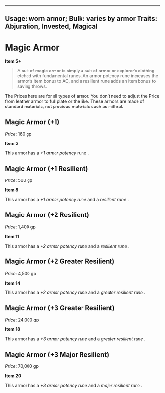 
---
Usage: worn armor;
Bulk: varies by armor
Traits: Abjuration, Invested, Magical   
---

# Magic Armor

**Item 5+**

> A suit of magic armor is simply a suit of armor or explorer’s clothing etched with fundamental runes. An armor potency rune increases the armor’s item bonus to AC, and a resilient rune adds an item bonus to saving throws.  
  
 The Prices here are for all types of armor. You don’t need to adjust the Price from leather armor to full plate or the like. These armors are made of standard materials, not precious materials such as mithral.  

## Magic Armor (+1)

*Price*: 160 gp  

**Item 5**

This armor has a *+1 armor potency* rune .  
## Magic Armor (+1 Resilient)

*Price*: 500 gp  

**Item 8**

This armor has a *+1 armor potency rune*  and a *resilient rune* .  
## Magic Armor (+2 Resilient)

*Price*: 1,400 gp  

**Item 11**

This armor has a *+2 armor potency rune*  and a *resilient rune* .  
## Magic Armor (+2 Greater Resilient)

*Price*: 4,500 gp 

**Item 14**

This armor has a *+2 armor potency rune*  and a *greater resilient rune* .  
## Magic Armor (+3 Greater Resilient)

*Price*: 24,000 gp  

**Item 18**

This armor has a *+3 armor potency rune*  and a *greater resilient rune* .  
## Magic Armor (+3 Major Resilient)

*Price*: 70,000 gp  

**Item 20**

This armor has a *+3 armor potency rune*  and a *major resilient rune* .

